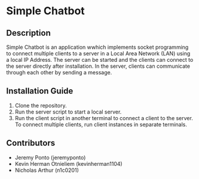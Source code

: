 # Simple Chatbot

## Description

Simple Chatbot is an application wwhich implements socket programming to connect multiple clients to a server in a Local Area Network (LAN) using a local IP Address. The server can be started and the clients can connect to the server directly after installation. In the server, clients can communicate through each other by sending a message.

## Installation Guide

1. Clone the repository.
2. Run the server script to start a local server.
3. Run the client script in another terminal to connect a client to the server. To connect multiple clients, run client instances in separate terminals.

## Contributors

- Jeremy Ponto (jeremyponto)
- Kevin Herman Otnieliem (kevinherman1104)
- Nicholas Arthur (n1c0201)